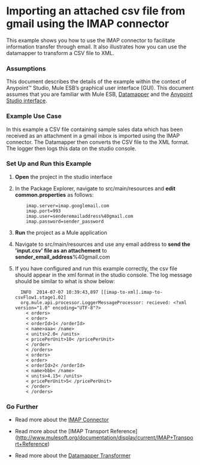 # Importing an attached csv file from gmail using the IMAP connector


This example shows you how to use the IMAP connector to facilitate information transfer through email. It also illustrates how you can use the datamapper to transform a CSV file to XML.

### Assumptions

This document describes the details of the example within the context of Anypoint™ Studio, Mule ESB’s graphical user interface (GUI). This document assumes that you are familiar with Mule ESB, [Datamapper](http://www.mulesoft.org/documentation/display/current/Datamapper+User+Guide+and+Reference) and the [Anypoint Studio interface](http://www.mulesoft.org/documentation/display/current/Anypoint+Studio+Essentials). 

### Example Use Case

In this example a CSV file containing sample sales data which has been received as an attachment in a gmail inbox is imported using the IMAP connector. The Datamapper then converts the CSV file to the XML format. The logger then logs this data on the studio console.

### Set Up and Run this Example

1.  **Open** the project in the studio interface

2. In the Package Explorer, navigate to src/main/resources and **edit common.properties** as follows:

           imap.server=imap.googlemail.com
           imap.port=993
           imap.user=senderemailaddress%40gmail.com
           imap.password=sender_password
    
3. **Run** the project as a Mule application

4. Navigate to src/main/resources and use any email address to **send the 'input.csv' file as an attachement**  to **sender_email_address**%40gmail.com


5. If you have configured and run this example correctly, the csv file should appear in the xml format in the studio console. The log message should be similar to what is show below:

         INFO  2014-07-07 10:39:43,897 [[imap-to-xml].imap-to-csvFlow1.stage1.02]          
         org.mule.api.processor.LoggerMessageProcessor: recieved: <?xml version="1.0" encoding="UTF-8"?>
           < orders>
           < order>
           < orderId>1< /orderId>
           < name>aaa< /name>
           < units>2.0< /units>
           < pricePerUnit>10< /pricePerUnit>
           < /order>
           < /orders>
           < orders>
           < order>
           < orderId>2< /orderId>
           < name>bbb< /name>
           < units>4.15< /units>
           < pricePerUnit>5< /pricePerUnit>
           < /order>
           < /orders>



### Go Further

* Read more about the [IMAP Connector](http://www.mulesoft.org/documentation/display/current/IMAP+Connector)

* Read more about the [IMAP Transport Reference] (http://www.mulesoft.org/documentation/display/current/IMAP+Transport+Reference)

* Read more about the [Datamapper Transformer](http://www.mulesoft.org/documentation/display/current/Datamapper+User+Guide+and+Reference)







   
